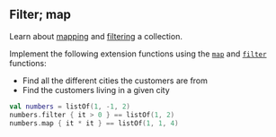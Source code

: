 ## Filter; map

Learn about [mapping](https://kotlinlang.org/docs/reference/collection-transformations.html#mapping) and 
[filtering](https://kotlinlang.org/docs/reference/collection-filtering.html#filtering-by-predicate) a collection.

Implement the following extension functions
using the
[`map`](https://kotlinlang.org/api/latest/jvm/stdlib/kotlin.collections/kotlin.-iterable/map.html) and
[`filter`](https://kotlinlang.org/api/latest/jvm/stdlib/kotlin.collections/kotlin.-iterable/filter.html) 
functions:
- Find all the different cities the customers are from
- Find the customers living in a given city 

```kotlin
val numbers = listOf(1, -1, 2)
numbers.filter { it > 0 } == listOf(1, 2)
numbers.map { it * it } == listOf(1, 1, 4)
```
